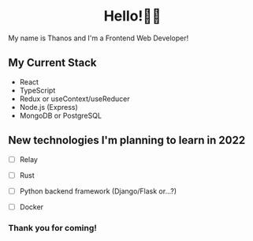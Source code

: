 
<h1 align='center'>Hello!👋😊</h1>

<p>My name is Thanos and I'm a Frontend Web Developer!</p>

<h2>My Current Stack</h2>
<ul>
  <li>React</li>
  <li>TypeScript</li>
  <li>Redux or useContext/useReducer</li>
  <li>Node.js (Express)</li>
  <li>MongoDB or PostgreSQL</li>
</ul>


<h2>New technologies I'm planning to learn in 2022</h2>

- [ ] Relay
- [ ] Rust
- [ ] Python backend framework (Django/Flask or...?)
- [ ] Docker

  
<h3>Thank you for coming!</h3>

